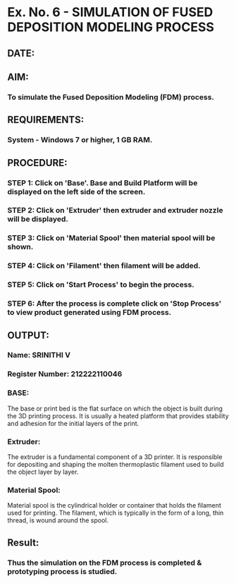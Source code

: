 # Ex. No. 6 - SIMULATION OF FUSED DEPOSITION MODELING PROCESS

## DATE: 
## AIM:
### To simulate the Fused Deposition Modeling (FDM) process.

## REQUIREMENTS:
### System - Windows 7 or higher, 1 GB RAM.

## PROCEDURE:
### STEP 1: Click on 'Base'. Base and Build Platform will be displayed on the left side of the screen.
### STEP 2: Click on 'Extruder' then extruder and extruder nozzle will be displayed.
### STEP 3: Click on 'Material Spool' then material spool will be shown.
### STEP 4: Click on 'Filament' then filament will be added.
### STEP 5: Click on 'Start Process' to begin the process.
### STEP 6: After the process is complete click on 'Stop Process' to view product generated using FDM process.

## OUTPUT:

### Name: SRINITHI V
### Register Number: 212222110046

### BASE:
The base or print bed is the flat surface on which the object is built during the 3D printing process. It is usually a heated platform that provides stability and adhesion for the initial layers of the print.

### Extruder:
The extruder is a fundamental component of a 3D printer. It is responsible for depositing and shaping the molten thermoplastic filament used to build the object layer by layer.

### Material Spool:
Material spool is the cylindrical holder or container that holds the filament used for printing. The filament, which is typically in the form of a long, thin thread, is wound around the spool.

## Result:
### Thus the simulation on the FDM process is completed & prototyping process is studied.
